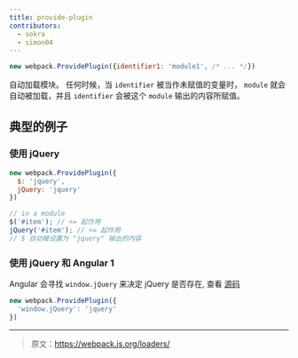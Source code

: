 ```yaml
---
title: provide-plugin
contributors:
  - sokra
  - simon04
---
```


```javascript
new webpack.ProvidePlugin({identifier1: 'module1', /* ... */})
```

自动加载模块。 任何时候，当 `identifier` 被当作未赋值的变量时， `module` 就会自动被加载，并且 `identifier` 会被这个 `module` 输出的内容所赋值。

## 典型的例子

### 使用 jQuery

```javascript
new webpack.ProvidePlugin({
  $: 'jquery',
  jQuery: 'jquery'
})
```

```javascript
// in a module
$('#item'); // <= 起作用
jQuery('#item'); // <= 起作用
// $ 自动被设置为 "jquery" 输出的内容
```

### 使用 jQuery 和 Angular 1

Angular 会寻找 `window.jQuery` 来决定 jQuery 是否存在, 查看 [源码](https://github.com/angular/angular.js/blob/v1.5.9/src/Angular.js#L1821-L1823)

```javascript
new webpack.ProvidePlugin({
  'window.jQuery': 'jquery'
})
```

***

> 原文：https://webpack.js.org/loaders/